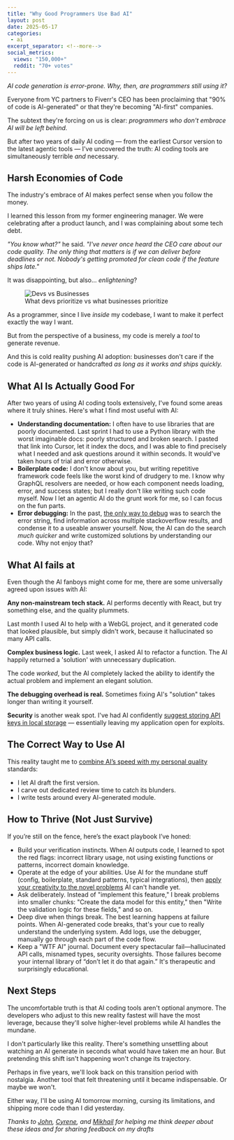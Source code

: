 ```yaml
---
title: "Why Good Programmers Use Bad AI"
layout: post
date: 2025-05-17
categories:
 - ai
excerpt_separator: <!--more-->
social_metrics:
  views: "150,000+"
  reddit: "70+ votes"
---
```


*AI code generation is error-prone. Why, then, are programmers still using it?*

Everyone from YC partners to Fiverr's CEO has been proclaiming that "90% of code is AI-generated" or that they're becoming "AI-first" companies. 

The subtext they're forcing on us is clear: _programmers who don't embrace AI will be left behind._

But after two years of daily AI coding — from the earliest Cursor version to the latest agentic tools — I've uncovered the truth: AI coding tools are simultaneously terrible _and_ necessary.

<!--more-->

## Harsh Economies of Code

The industry's embrace of AI makes perfect sense when you follow the money.

I learned this lesson from my former engineering manager. We were celebrating after a product launch, and I was complaining about some tech debt.

_"You know what?"_ he said. _"I've never once heard the CEO care about our code quality. The only thing that matters is if we can deliver before deadlines or not. Nobody's getting promoted for clean code if the feature ships late."_

It was disappointing, but also... _enlightening_?

<figure>
  <img src="{{ '/assets/devs-vs-businesses-art-vs-deadlines.png' | relative_url }}" alt="Devs vs Businesses" style="max-width: 30em">
  <figcaption>What devs prioritize vs what businesses prioritize</figcaption>
</figure>


As a programmer, since I live _inside_ my codebase, I want to make it perfect exactly the way I want.

But from the perspective of a business, my code is merely a _tool_ to generate revenue.

And this is cold reality pushing AI adoption: businesses don't care if the code is AI-generated or handcrafted _as long as it works and ships quickly._

## What AI Is Actually Good For

After two years of using AI coding tools extensively, I've found some areas where it truly shines. Here's what I find most useful with AI:

- **Understanding documentation:** I often have to use libraries that are poorly documented. Last sprint I had to use a Python library with the worst imaginable docs: poorly structured and broken search. I pasted that link into Cursor, let it index the docs, and I was able to find precisely what I needed and ask questions around it within seconds. It would've taken hours of trial and error otherwise.
- **Boilerplate code:** I don't know about you, but writing repetitive framework code feels like the worst kind of drudgery to me. I know why GraphQL resolvers are needed, or how each component needs loading, error, and success states; but I really don't like writing such code myself. Now I let an agentic AI do the grunt work for me, so I can focus on the fun parts.
- **Error debugging:** In the past, [the only way to debug](/blog/ai-and-learning) was to search the error string, find information across multiple stackoverflow results, and condense it to a useable answer yourself. Now, the AI can do the search _much quicker_ and write customized solutions by understanding our code. Why not enjoy that?

## What AI fails at

Even though the AI fanboys might come for me, there are some universally agreed upon issues with AI:

**Any non-mainstream tech stack.** AI performs decently with React, but try something else, and the quality plummets. 

Last month I used AI to help with a WebGL project, and it generated code that looked plausible, but simply didn't work, because it hallucinated so many API calls.

**Complex business logic.** Last week, I asked AI to refactor a function. The AI happily returned a 'solution' with unnecessary duplication.

The code _worked_, but the AI completely lacked the ability to identify the actual problem and implement an elegant solution.

**The debugging overhead is real.** Sometimes fixing AI's "solution" takes longer than writing it yourself.

**Security** is another weak spot. I've had AI confidently [suggest storing API keys in local storage](/blog/dangers-vibe-coding) — essentially leaving my application open for exploits.


## The Correct Way to Use AI

This reality taught me to [combine AI’s speed with my personal quality](/blog/cursor-guide) standards:

<!--newsletter_widget-->

- I let AI draft the first version.
- I carve out dedicated review time to catch its blunders.
- I write tests around every AI-generated module.

## How to Thrive (Not Just Survive)

If you’re still on the fence, here’s the exact playbook I’ve honed:

* Build your verification instincts. When AI outputs code, I learned to spot the red flags: incorrect library usage, not using existing functions or patterns, incorrect domain knowledge.
* Operate at the edge of your abilities. Use AI for the mundane stuff (config, boilerplate, standard patterns, typical integrations), then [apply your creativity to the novel problems](/blog/ai-illiterate-programmers) AI can't handle yet.
* Ask deliberately. Instead of "implement this feature," I break problems into smaller chunks: "Create the data model for this entity," then "Write the validation logic for these fields," and so on.
* Deep dive when things break. The best learning happens at failure points. When AI-generated code breaks, that's your cue to really understand the underlying system. Add logs, use the debugger, manually go through each part of the code flow.
* Keep a "WTF AI" journal. Document every spectacular fail—hallucinated API calls, misnamed types, security oversights. Those failures become your internal library of “don’t let it do that again.” It's therapeutic and surprisingly educational.

## Next Steps

The uncomfortable truth is that AI coding tools aren't optional anymore. The developers who adjust to this new reality fastest will have the most leverage, because they'll solve higher-level problems while AI handles the mundane.

I don't particularly like this reality. There's something unsettling about watching an AI generate in seconds what would have taken me an hour. But pretending this shift isn't happening won't change its trajectory.

Perhaps in five years, we'll look back on this transition period with nostalgia. Another tool that felt threatening until it became indispensable. Or maybe we won't. 

Either way, I'll be using AI tomorrow morning, cursing its limitations, and shipping more code than I did yesterday.

_Thanks to [John](https://www.linkedin.com/in/jmontroy90/), [Cyrene](https://cysabi.github.io/), and [Mikhail](https://www.linkedin.com/in/mikkqu/) for helping me think deeper about these ideas and for sharing feedback on my drafts_